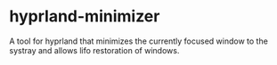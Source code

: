 # hyprland-minimizer
A tool for hyprland that minimizes the currently focused window to the systray and allows lifo restoration of windows.
